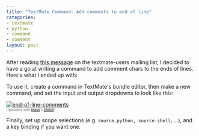 ```yaml
--- 
title: "TextMate Command: Add comments to end of line"
categories: 
- textmate
- python
- command
- comment
layout: post
---
```

After reading [this message](http://www.nabble.com/insert-end-of-line-comments-td20993813.html "Nabble - textmate users - insert end-of-line comments") on the textmate-users mailing list, I decided to have a go at writing a command to add comment chars to the ends of lines. Here's what I ended up with:

<script src="http://gist.github.com/35668.js"></script>

To use it, create a command in TextMate's bundle editor, then make a new command, and set the input and output dropdowns to look like this:

<div class="thumbnail"><a href="http://skitch.com/mattfoster/6xkj/end-of-line-comments"><img src="http://img.skitch.com/20081214-xhyj3h6echprtqprm5jeymgbg1.preview.jpg" alt="end-of-line-comments" /></a><br /><span style="font-family: Lucida Grande, Trebuchet, sans-serif, Helvetica, Arial; font-size: 10px; color: #808080">Uploaded with <a href="http://plasq.com/">plasq</a>'s <a href="http://skitch.com">Skitch</a>!</span></div>

Finally, set up scope selections (e.g. `source.python, source.shell`, …), and a key binding if you want one.
